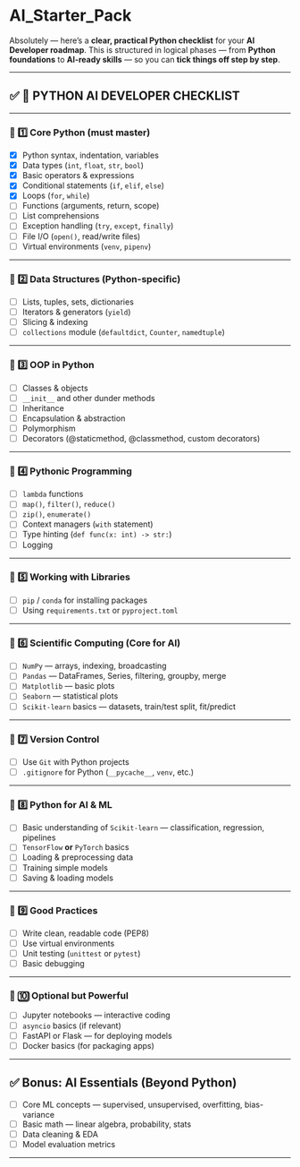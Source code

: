 # AI_Starter_Pack
Absolutely — here’s a **clear, practical Python checklist** for your **AI Developer roadmap**.
This is structured in logical phases — from **Python foundations** to **AI-ready skills** — so you can **tick things off step by step**.

---

## ✅ **📌 PYTHON AI DEVELOPER CHECKLIST**

---

### 📍 **1️⃣ Core Python (must master)**

* [x] Python syntax, indentation, variables
* [x] Data types (`int`, `float`, `str`, `bool`)
* [x] Basic operators & expressions
* [x] Conditional statements (`if`, `elif`, `else`)
* [x] Loops (`for`, `while`)
* [ ] Functions (arguments, return, scope)
* [ ] List comprehensions
* [ ] Exception handling (`try`, `except`, `finally`)
* [ ] File I/O (`open()`, read/write files)
* [ ] Virtual environments (`venv`, `pipenv`)

---

### 📍 **2️⃣ Data Structures (Python-specific)**

* [ ] Lists, tuples, sets, dictionaries
* [ ] Iterators & generators (`yield`)
* [ ] Slicing & indexing
* [ ] `collections` module (`defaultdict`, `Counter`, `namedtuple`)

---

### 📍 **3️⃣ OOP in Python**

* [ ] Classes & objects
* [ ] `__init__` and other dunder methods
* [ ] Inheritance
* [ ] Encapsulation & abstraction
* [ ] Polymorphism
* [ ] Decorators (@staticmethod, @classmethod, custom decorators)

---

### 📍 **4️⃣ Pythonic Programming**

* [ ] `lambda` functions
* [ ] `map()`, `filter()`, `reduce()`
* [ ] `zip()`, `enumerate()`
* [ ] Context managers (`with` statement)
* [ ] Type hinting (`def func(x: int) -> str:`)
* [ ] Logging

---

### 📍 **5️⃣ Working with Libraries**

* [ ] `pip` / `conda` for installing packages
* [ ] Using `requirements.txt` or `pyproject.toml`

---

### 📍 **6️⃣ Scientific Computing (Core for AI)**

* [ ] `NumPy` — arrays, indexing, broadcasting
* [ ] `Pandas` — DataFrames, Series, filtering, groupby, merge
* [ ] `Matplotlib` — basic plots
* [ ] `Seaborn` — statistical plots
* [ ] `Scikit-learn` basics — datasets, train/test split, fit/predict

---

### 📍 **7️⃣ Version Control**

* [ ] Use `Git` with Python projects
* [ ] `.gitignore` for Python (`__pycache__`, `venv`, etc.)

---

### 📍 **8️⃣ Python for AI & ML**

* [ ] Basic understanding of `Scikit-learn` — classification, regression, pipelines
* [ ] `TensorFlow` **or** `PyTorch` basics
* [ ] Loading & preprocessing data
* [ ] Training simple models
* [ ] Saving & loading models

---

### 📍 **9️⃣ Good Practices**

* [ ] Write clean, readable code (PEP8)
* [ ] Use virtual environments
* [ ] Unit testing (`unittest` or `pytest`)
* [ ] Basic debugging

---

### 📍 **🔟 Optional but Powerful**

* [ ] Jupyter notebooks — interactive coding
* [ ] `asyncio` basics (if relevant)
* [ ] FastAPI or Flask — for deploying models
* [ ] Docker basics (for packaging apps)

---

## ✅ **Bonus: AI Essentials (Beyond Python)**

* [ ] Core ML concepts — supervised, unsupervised, overfitting, bias-variance
* [ ] Basic math — linear algebra, probability, stats
* [ ] Data cleaning & EDA
* [ ] Model evaluation metrics

---

